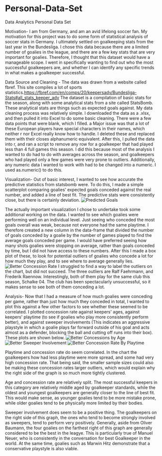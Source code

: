 # Personal-Data-Set
Data Analytics Personal Data Set

Motivation-
I am from Germany, and am an avid lifelong soccer fan. My motivation for this project was to do some form of statistical analysis of soccer stats in Germany. I ultimately settled on goalkeeping stats from the last year in the Bundesliga. I chose this data because there are a limited number of goalies in the league, and there are a few key stats that are very important for goalies. Therefore, I thought that this dataset would have a manageable scope. I went in specifically wanting to find out who the most successful goalkeepers are, and whether I can identify any specific trends in what makes a goalkeeper successful. 

Data Source and Cleaning - 
The data was drawn from a website called fbref. This site compiles a lot of sports statistics.https://fbref.com/en/comps/20/keepersadv/Bundesliga-Stats#all_stats_keeper_adv The dataset is a compilation of basic stats for the season, along with some analytical stats from a site called StatsBomb. These analytical stats are things such as expected goals against. My data cleaning process was relatively simple. I downloaded the data as a .xlsx, and then pulled it into Excel to do some basic cleaning. There were a few data points that were blank, which I filled. a Major issue was that a lot of these European players have special characters in their names, which neither r nor Excel really know how to handle. I deleted these and replaced them with their closes alphanumeric equivalent. After this, I pulled the data into r, and ran a script to remove any row for a goalkeeper that had played less than 4 full games this season. I did this because most of the analysis I wanted to do had to do with averages across the season, and goalkeepers who had played only a few games were very prone to outliers. Additionally, any numeric data I wanted to work with had to be changed into a numeric. I used as.numeric() to do this. 

Visualization-
Out of basic interest, I wanted to see how accurate the predictive statistics from statsbomb were. To do this, I made a simple scatterplot comparing goalies' expected goals conceded against the real number, and added a line of best fit. The predictive stats were consistently close, but there is certainly deviation. 
![Predicted Goals](https://user-images.githubusercontent.com/79553612/115943690-51260e00-a466-11eb-8bc5-2330b4f16e33.JPG)

The actually important visualization I chose to undertake took some additional working on the data. I wanted to see which goalies were performing well on an individual level. Just seeing who conceded the most goals overall was weak, because not everyone had the same playtime. I therefore created a new column in the data-frame that divided the number of goals conceded by a goalie by the number of games played to find the average goals conceded per game. I would have preferred seeing how many shots goalies were stopping on average, rather than goals conceded by time, but I did not have access to these numbers. After this I made a box plot of these, to look for potential outliers of goalies who concede a lot for how much they play, and to see where to average generally lies. 
![Better Concession Rate](https://user-images.githubusercontent.com/79553612/115944133-c72b7480-a468-11eb-89e7-0c90d91eb567.JPG)
I struggled to find a way to label the outliers on the chart, but did not succeed. The three outliers are Ralf Faehrmann, and Frederik Raennow. Interestingly, both of them play for the same club this season, Schalke 04. The club has been spectacularly unsuccessful, so it makes sense to see both of them conceding a lot. 

Analysis-
Now that I had a measure of how much goalies were conceding per game, rather than just how much they conceded in total, I wanted to plot this against a few other factors to see whether these seemed to be correlated. I plotted concession rate against keepers' ages, against keepers' playtime (to see if goalies who play more consistently perform better), and against sweeper involvements (This indicates an aggressive playstyle in which a goalie plays far forward outside of his goal and acts almost as a defender, blocking the ball and cutting off runs into their box). These plots are shown below. 
![Better Concessions by Age](https://user-images.githubusercontent.com/79553612/115944101-afec8700-a468-11eb-89bd-006386cce6c3.JPG)
![Better Sweeper Involvement](https://user-images.githubusercontent.com/79553612/115944104-b24ee100-a468-11eb-9ea8-21d5e87de920.JPG)
![Better Concession Rate By Playtime](https://user-images.githubusercontent.com/79553612/115944116-b8dd5880-a468-11eb-80d6-133cf5bbd854.JPG)

Playtime and concession rate do seem correlated. In the chart the goalkeepers how had less playtime were more spread, and some had very high concession rate. That being said, the smaller sample sizes could also be making these concession rates larger outliers, which would explain why the right side of the graph is so much more tightly clustered. 

Age and concession rate are relatively split. The most successful keepers in this category are relatively middle aged by goalkeeper standards, while the oldest and youngest goalkeepers are generally closer to the line of best fit. This would make sense, as younger goalies tend to be more mistake prone, while older goalies tend to be physically more limited by their bodies. 

Sweeper involvement does seem to be a positive thing. The goalkeepers on the right side of this graph, the ones who tend to become strongly involved as sweepers, tend to perform very positively. Generally, aside from Oliver Baumann, the four goalies on the farthest right of this graph are generally considered to be the best in the leagye. This is particularly true of Manuel Neuer, who is consistently in the conversation for best Goalkeeper in the world. At the same time, goalies such as Marwin Hitz demonstrate that a conservative playstyle is also viable. 
